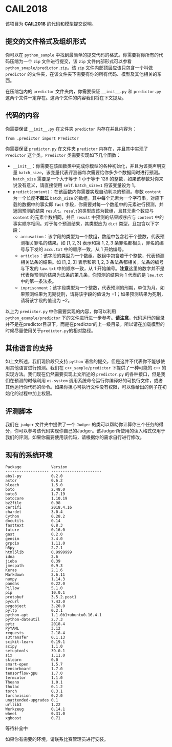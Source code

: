 # CAIL2018

该项目为 **CAIL2018** 的代码和模型提交说明。

## 提交的文件格式及组织形式

你可以在 ``python_sample`` 中找到最简单的提交代码的格式。你需要将你所有的代码压缩为一个 ``zip`` 文件进行提交，该 ``zip`` 文件内部形式可以参看 ``python_smaple/predictor.zip``。该 ``zip`` 文件内部顶层应该只包含一个叫做 ``predictor`` 的文件夹，在该文件夹下需要有你的所有代码、模型及其他相关的东西。

在压缩包内的 ``predictor`` 文件夹内，你需要保证 ``__init__.py`` 和 ``predictor.py`` 这两个文件一定存在。这两个文件的内容我们将在下文提及。

## 代码的内容

你需要保证 ``__init__.py`` 在文件夹 ``predictor`` 内存在并且内容为：

```from .predictor import Predictor```

你需要保证 ``predictor.py`` 在文件夹 ``predictor`` 内存在，并且其中实现了 ``Predictor`` 这个类。``Predictor`` 类需要实现如下几个函数：

* ``__init__``：你需要在该函数类中完成你模型的各种初始化，并且为该类声明变量 ``batch_size``，该变量代表评测器每次需要给你多少个数据同时进行预测。``batch_size`` 需要是一个大于等于 $1$ 小于等于 $128$ 的整数，如果该参数对你来说没有意义，请直接使用 ``self.batch_size=1`` 将该变量设为 $1$。
* ``predict(content)``：在该函数内你需要实现自动判决的预测。参数 ``content`` 为一个长度**不超过** ``batch_size`` 的数组，其中每个元素为一个字符串，对应下载的数据中的事实即 ``fact`` 字段，你需要对每一个数组中的元素进行预测，并返回预测的结果 ``result``。``result``的类型应该为数组，且其元素个数应与 ``content`` 的元素个数相同，并且 ``result`` 中预测的结果顺序应与 ``content`` 中的事实顺序相同。对于每个预测结果，其类型应为 ``dict`` 类型，且包含以下字段：
    * ``accusation``：该字段的类型为一个数组，数组中包含若干个整数，代表预测相关罪名的结果。如 $[1,2,3]$ 表示和第 $1,2,3$ 条罪名都相关，罪名的编号与下发的 ``accu.txt`` 中的顺序一致，从 $1$ 开始编号。
    * ``articles``：该字段的类型为一个数组，数组中包含若干个整数，代表预测相关法条的结果。如 $[1,2,3]$ 表示和第 $1,2,3$ 条法条都相关，法条的编号与下发的 ``law.txt`` 中的顺序一致，从 $1$ 开始编号。**注意**这里的数字并不是代表你预测的结果为法条的第几条，你预测的结果为 $1$ 代表的是 ``law.txt`` 中的第一条法条。
    * ``imprisonment``：该字段类型为一个整数，代表预测的刑期，单位为月。如果预测结果为无期徒刑，请将该字段的值设为 $-1$；如果预测结果为死刑，请将该字段的值设为 $-2$。

以上为 ``predictor.py`` 中你需要实现的内容，你可以利用 ``python_example/predictor`` 下的文件进行进一步参考。**请注意**，代码运行的目录并不是在predictor目录下，而是在predictor的上一级目录，所以请在加载模型的时候尽量使用关于``predictor.py``的相对路径。

## 其他语言的支持

如上文所述，我们现阶段只支持 ``python`` 语言的提交，但是这并不代表你不能够使用其他语言进行预测。我们在 ``c++_sample/predictor`` 下提供了一种可能的 ``c++`` 的实现方法。我们现在仍然需要实现上文所述的 ``predictor.py`` 的各种接口，但是我们在预测的时候利用 ``os.system`` 调用系统命令运行你编译好的可执行文件，或者其他运行你代码的命令。如果你担心可执行文件没有权限，可以像给出的例子在初始化的过程中加上权限。

## 评测脚本

我们在 ``judger`` 文件夹中提供了一个 ``Judger`` 的类可以帮助你计算你三个任务的得分，你可以参考该代码实现你自己的Judger。该Judger所使用的读入格式仅用于我们的评测，如果你需要使用该代码，请根据你的需求自行进行修改。

## 现有的系统环境

```
Package             Version               
------------------- ----------------------
absl-py             0.2.0                 
astor               0.6.2                 
bleach              1.5.0                 
boto                2.48.0                
boto3               1.7.19                
botocore            1.10.19               
bz2file             0.98                  
certifi             2018.4.16             
chardet             3.0.4                 
Cython              0.28.2                
docutils            0.14                  
fasttext            0.8.3                 
future              0.16.0                
gast                0.2.0                 
gensim              3.4.0                 
grpcio              1.11.0                
h5py                2.7.1                 
html5lib            0.9999999             
idna                2.6                   
jieba               0.39                  
jmespath            0.9.3                 
Keras               2.1.6                 
Markdown            2.6.11                
numpy               1.14.3                
pandas              0.22.0                
Pillow              5.1.0                 
pip                 10.0.1                
protobuf            3.5.2.post1           
pycurl              7.43.0                
pygobject           3.20.0                
pyltp               0.2.1                 
python-apt          1.1.0b1+ubuntu0.16.4.1
python-dateutil     2.7.3                 
pytz                2018.4                
PyYAML              3.12                  
requests            2.18.4                
s3transfer          0.1.13                
scikit-learn        0.19.1                
scipy               1.1.0                 
setuptools          39.0.1                
six                 1.11.0                
sklearn             0.0                   
smart-open          1.5.7                 
tensorboard         1.7.0                 
tensorflow-gpu      1.7.0                 
termcolor           1.1.0                 
Theano              1.0.1                 
thulac              0.1.2                 
torch               0.3.1                 
torchvision         0.2.0                 
unattended-upgrades 0.1                   
urllib3             1.22                  
Werkzeug            0.14.1                
wheel               0.31.0                
xgboost             0.71                  
```

等待补全中

如果你有需要的环境，请联系比赛管理员进行安装。
        









